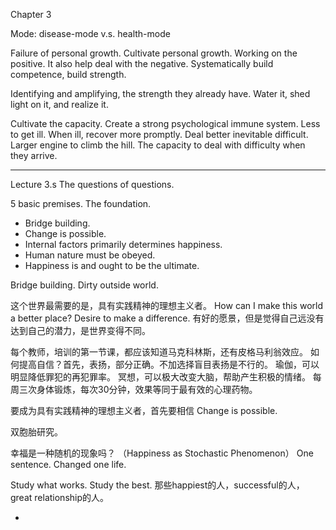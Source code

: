 Chapter 3

Mode: disease-mode v.s. health-mode

Failure of personal growth.
Cultivate personal growth. Working on the positive.
It also help deal with the negative.
Systematically build competence, build strength.

Identifying and amplifying, the strength they already have.
Water it, shed light on it, and realize it.

Cultivate the capacity.
Create a strong psychological immune system.
Less to get ill. When ill, recover more promptly.
Deal better inevitable difficult.
Larger engine to climb the hill.
The capacity to deal with difficulty when they arrive.


---------------------

Lecture 3.s
The questions of questions.

5 basic premises. The foundation.
- Bridge building.
- Change is possible.
- Internal factors primarily determines happiness.
- Human nature must be obeyed.
- Happiness is and ought to be the ultimate.

Bridge building.
Dirty outside world.

这个世界最需要的是，具有实践精神的理想主义者。
How can I make this world a better place? Desire to make a difference.
有好的愿景，但是觉得自己远没有达到自己的潜力，是世界变得不同。

每个教师，培训的第一节课，都应该知道马克科林斯，还有皮格马利翁效应。
如何提高自信？首先，表扬，部分正确。不加选择盲目表扬是不行的。
瑜伽，可以明显降低罪犯的再犯罪率。
冥想，可以极大改变大脑，帮助产生积极的情绪。
每周三次身体锻炼，每次30分钟，效果等同于最有效的心理药物。

要成为具有实践精神的理想主义者，首先要相信 Change is possible.

双胞胎研究。

幸福是一种随机的现象吗？ （Happiness as Stochastic Phenomenon）
One sentence. Changed one life.

Study what works.
Study the best.
那些happiest的人，successful的人，great relationship的人。



-

